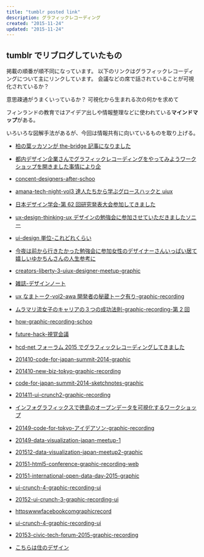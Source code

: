 ```yaml
---
title: "tumblr posted link"
description: グラフィックレコーディング
created: "2015-11-24"
updated: "2015-11-24"
---
```


## tumblr でリブログしていたもの

掲載の順番が順不同になっています。
以下のリンクはグラフィックレコーディングについて主にリンクしています。
会議などの席で話されていることが可視化されているか？

意思疎通がうまくいっているか？
可視化から生まれる次の何かを求めて

フィンランドの教育ではアイデア出しや情報整理などに使われている**マインドマップ**がある。

いろいろな図解手法があるが、今回は情報共有に向いているものを取り上げる。

- [柏の葉ッカソンが the-bridge 記事になりました](http://graphic-recording.tumblr.com/post/129266437763/%E6%9F%8F%E3%81%AE%E8%91%89%E3%83%83%E3%82%AB%E3%82%BD%E3%83%B3%E3%81%8Cthe-bridge%E8%A8%98%E4%BA%8B%E3%81%AB%E3%81%AA%E3%82%8A%E3%81%BE%E3%81%97%E3%81%9F)

- [都内デザイン企業さんでグラフィックレコーディングをやってみようワークショップを開きました事情により企](http://graphic-recording.tumblr.com/post/129259781643/%E9%83%BD%E5%86%85%E3%83%87%E3%82%B6%E3%82%A4%E3%83%B3%E4%BC%81%E6%A5%AD%E3%81%95%E3%82%93%E3%81%A7%E3%82%B0%E3%83%A9%E3%83%95%E3%82%A3%E3%83%83%E3%82%AF%E3%83%AC%E3%82%B3%E3%83%BC%E3%83%87%E3%82%A3%E3%83%B3%E3%82%B0%E3%82%92%E3%82%84%E3%81%A3%E3%81%A6%E3%81%BF%E3%82%88%E3%81%86%E3%83%AF%E3%83%BC%E3%82%AF%E3%82%B7%E3%83%A7%E3%83%83%E3%83%97%E3%82%92%E9%96%8B%E3%81%8D%E3%81%BE%E3%81%97%E3%81%9F%E4%BA%8B%E6%83%85%E3%81%AB%E3%82%88%E3%82%8A%E4%BC%81)

- [concent-designers-after-schoo](http://graphic-recording.tumblr.com/post/124564601363/concent-designers-after-schoo)

- [amana-tech-night-vol3 達人たちから学ぶグロースハックと uiux](http://graphic-recording.tumblr.com/post/124566483833/amana-tech-night-vol3%E9%81%94%E4%BA%BA%E3%81%9F%E3%81%A1%E3%81%8B%E3%82%89%E5%AD%A6%E3%81%B6%E3%82%B0%E3%83%AD%E3%83%BC%E3%82%B9%E3%83%8F%E3%83%83%E3%82%AF%E3%81%A8uiux)

- [日本デザイン学会-第 62 回研究発表大会参加してきました](http://graphic-recording.tumblr.com/post/124568360193/%E6%97%A5%E6%9C%AC%E3%83%87%E3%82%B6%E3%82%A4%E3%83%B3%E5%AD%A6%E4%BC%9A-%E7%AC%AC62%E5%9B%9E%E7%A0%94%E7%A9%B6%E7%99%BA%E8%A1%A8%E5%A4%A7%E4%BC%9A%E5%8F%82%E5%8A%A0%E3%81%97%E3%81%A6%E3%81%8D%E3%81%BE%E3%81%97%E3%81%9F)

- [ux-design-thinking-ux デザインの勉強会に参加させていただきましたソニー](http://graphic-recording.tumblr.com/post/124585518348/ux-design-thinking-ux%E3%83%87%E3%82%B6%E3%82%A4%E3%83%B3%E3%81%AE%E5%8B%89%E5%BC%B7%E4%BC%9A%E3%81%AB%E5%8F%82%E5%8A%A0%E3%81%95%E3%81%9B%E3%81%A6%E3%81%84%E3%81%9F%E3%81%A0%E3%81%8D%E3%81%BE%E3%81%97%E3%81%9F%E3%82%BD%E3%83%8B%E3%83%BC)

- [ui-design 単位-これどれくらい](http://graphic-recording.tumblr.com/post/124910438053/ui-design%E5%8D%98%E4%BD%8D-%E3%81%93%E3%82%8C%E3%81%A9%E3%82%8C%E3%81%8F%E3%82%89%E3%81%84)

- [今夜は前から行きたかった勉強会に参加女性のデザイナーさんいっぱい居て嬉しいゆかちんさんの人生参考に](http://graphic-recording.tumblr.com/post/124919975323/%E4%BB%8A%E5%A4%9C%E3%81%AF%E5%89%8D%E3%81%8B%E3%82%89%E8%A1%8C%E3%81%8D%E3%81%9F%E3%81%8B%E3%81%A3%E3%81%9F%E5%8B%89%E5%BC%B7%E4%BC%9A%E3%81%AB%E5%8F%82%E5%8A%A0%E5%A5%B3%E6%80%A7%E3%81%AE%E3%83%87%E3%82%B6%E3%82%A4%E3%83%8A%E3%83%BC%E3%81%95%E3%82%93%E3%81%84%E3%81%A3%E3%81%B1%E3%81%84%E5%B1%85%E3%81%A6%E5%AC%89%E3%81%97%E3%81%84%E3%82%86%E3%81%8B%E3%81%A1%E3%82%93%E3%81%95%E3%82%93%E3%81%AE%E4%BA%BA%E7%94%9F%E5%8F%82%E8%80%83%E3%81%AB)

- [creators-liberty-3-uiux-designer-meetup-graphic](http://graphic-recording.tumblr.com/post/125351392713/creators-liberty-3-uiux-designer-meetup-graphic)

- [雑誌-デザインノート](http://graphic-recording.tumblr.com/post/125852882213/%E9%9B%91%E8%AA%8C-%E3%83%87%E3%82%B6%E3%82%A4%E3%83%B3%E3%83%8E%E3%83%BC%E3%83%88)

- [ux なまトーク-vol2-awa 開発者の秘蔵トーク有り-graphic-recording](http://graphic-recording.tumblr.com/post/126020676048/ux%E3%81%AA%E3%81%BE%E3%83%88%E3%83%BC%E3%82%AF-vol2-awa%E9%96%8B%E7%99%BA%E8%80%85%E3%81%AE%E7%A7%98%E8%94%B5%E3%83%88%E3%83%BC%E3%82%AF%E6%9C%89%E3%82%8A-graphic-recording)

- [ムラマリ流女子のキャリアの３つの成功法則-graphic-recording-第 2 回](http://graphic-recording.tumblr.com/post/127642551883/%E3%83%A0%E3%83%A9%E3%83%9E%E3%83%AA%E6%B5%81%E5%A5%B3%E5%AD%90%E3%81%AE%E3%82%AD%E3%83%A3%E3%83%AA%E3%82%A2%E3%81%AE%EF%BC%93%E3%81%A4%E3%81%AE%E6%88%90%E5%8A%9F%E6%B3%95%E5%89%87-graphic-recording-%E7%AC%AC2%E5%9B%9E)

- [how-graphic-recording-schoo](http://graphic-recording.tumblr.com/post/127672124498/how-graphic-recording-schoo)

- [future-hack-視覚会議](http://graphic-recording.tumblr.com/post/123827301248/future-hack-%E8%A6%96%E8%A6%9A%E4%BC%9A%E8%AD%B0)

- [hcd-net フォーラム 2015 でグラフィックレコーディングしてきました](http://graphic-recording.tumblr.com/post/123102858928/hcd-net%E3%83%95%E3%82%A9%E3%83%BC%E3%83%A9%E3%83%A02015%E3%81%A7%E3%82%B0%E3%83%A9%E3%83%95%E3%82%A3%E3%83%83%E3%82%AF%E3%83%AC%E3%82%B3%E3%83%BC%E3%83%87%E3%82%A3%E3%83%B3%E3%82%B0%E3%81%97%E3%81%A6%E3%81%8D%E3%81%BE%E3%81%97%E3%81%9F)

- [201410-code-for-japan-summit-2014-graphic](http://graphic-recording.tumblr.com/post/122083202768/201410-code-for-japan-summit-2014-graphic)

- [201410-new-biz-tokyo-graphic-recording](http://graphic-recording.tumblr.com/post/122084495123/201410-new-biz-tokyo-graphic-recording)

- [code-for-japan-summit-2014-sketchnotes-graphic](http://graphic-recording.tumblr.com/post/122085122473/code-for-japan-summit-2014-sketchnotes-graphic)

- [201411-ui-crunch2-graphic-recording](http://graphic-recording.tumblr.com/post/122086198288/201411-ui-crunch2-graphic-recording)

- [インフォグラフィックスで徳島のオープンデータを可視化するワークショップ](http://graphic-recording.tumblr.com/post/122087428928/%E3%82%A4%E3%83%B3%E3%83%95%E3%82%A9%E3%82%B0%E3%83%A9%E3%83%95%E3%82%A3%E3%83%83%E3%82%AF%E3%82%B9%E3%81%A7%E5%BE%B3%E5%B3%B6%E3%81%AE%E3%82%AA%E3%83%BC%E3%83%97%E3%83%B3%E3%83%87%E3%83%BC%E3%82%BF%E3%82%92%E5%8F%AF%E8%A6%96%E5%8C%96%E3%81%99%E3%82%8B%E3%83%AF%E3%83%BC%E3%82%AF%E3%82%B7%E3%83%A7%E3%83%83%E3%83%97)

- [20149-code-for-tokyo-アイデアソン-graphic-recording](http://graphic-recording.tumblr.com/post/122089068978/20149-code-for-tokyo-%E3%82%A2%E3%82%A4%E3%83%87%E3%82%A2%E3%82%BD%E3%83%B3-graphic-recording)

- [20149-data-visualization-japan-meetup-1](http://graphic-recording.tumblr.com/post/122089926708/20149-data-visualization-japan-meetup-1)

- [201512-data-visualization-japan-meetup2-graphic](http://graphic-recording.tumblr.com/post/122092090888/201512-data-visualization-japan-meetup2-graphic)

- [20151-html5-conference-graphic-recording-web](http://graphic-recording.tumblr.com/post/122093632873/20151-html5-conference-graphic-recording-web)

- [20151-international-open-data-day-2015-graphic](http://graphic-recording.tumblr.com/post/122095059213/20151-international-open-data-day-2015-graphic)

- [ui-crunch-4-graphic-recording-ui](http://graphic-recording.tumblr.com/post/122095735658/ui-crunch-4-graphic-recording-ui)

- [20152-ui-crunch-3-graphic-recording-ui](http://graphic-recording.tumblr.com/post/122154658678/20152-ui-crunch-3-graphic-recording-ui)

- [httpswwwfacebookcomgraphicrecord](http://graphic-recording.tumblr.com/post/122155413608/httpswwwfacebookcomgraphicrecord)

- [ui-crunch-4-graphic-recording-ui](http://graphic-recording.tumblr.com/post/122156622278/ui-crunch-4-graphic-recording-ui)

- [20153-civic-tech-forum-2015-graphic-recording](http://graphic-recording.tumblr.com/post/122156270198/20153-civic-tech-forum-2015-graphic-recording)

- [こちらは住のデザイン](http://fetfaetoxxna.tumblr.com/post/133848747587/%E3%81%93%E3%81%A1%E3%82%89%E3%81%AF%E4%BD%8F%E3%81%AE%E3%83%87%E3%82%B6%E3%82%A4%E3%83%B3)

